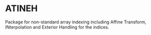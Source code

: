 # ATINEH
Package for non-standard array indexing including Affine Transform, INterpolation and Exterior Handling for the indices.
